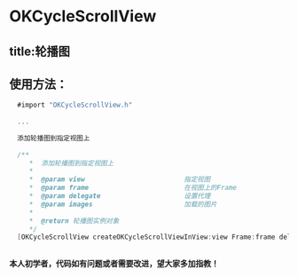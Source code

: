# OKCycleScrollView
title:轮播图 
---

## 使用方法：


```objectivec
  #import "OKCycleScrollView.h"
  
  ...
  
  添加轮播图到指定视图上
  
  /**
     *  添加轮播图到指定视图上
     *
     *  @param view                         指定视图
     *  @param frame                        在视图上的Frame
     *  @param delegate                     设置代理
     *  @param images                       加载的图片
     *
     *  @return 轮播图实例对象
     */
  [OKCycleScrollView createOKCycleScrollViewInView:view Frame:frame delegate:self images:images];
  
```
  
  
   **本人初学者，代码如有问题或者需要改进，望大家多加指教！**
